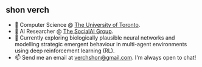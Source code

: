 ## shon verch

- 📖 Computer Science @ [The University of Toronto](https://www.utoronto.ca/).
- 🔭 AI Researcher @ [The SocialAI Group](https://social-ai.ca/).
- 🌱 Currently exploring biologically plausible neural networks and modelling strategic emergent behaviour in multi-agent environments using deep reinforcement learning (RL).
- 📫 Send me an email at [verchshon@gmail.com](mailto:verchshon@gmail.com). I'm always open to chat!
  
<!--
**galacticglum/galacticglum** is a ✨ _special_ ✨ repository because its `README.md` (this file) appears on your GitHub profile.

Here are some ideas to get you started:

- 🔭 I’m currently working on ...
- 🌱 I’m currently learning ...
- 👯 I’m looking to collaborate on ...
- 🤔 I’m looking for help with ...
- 💬 Ask me about ...
- 📫 How to reach me: ...
- 😄 Pronouns: ...
- ⚡ Fun fact: ...
-->

